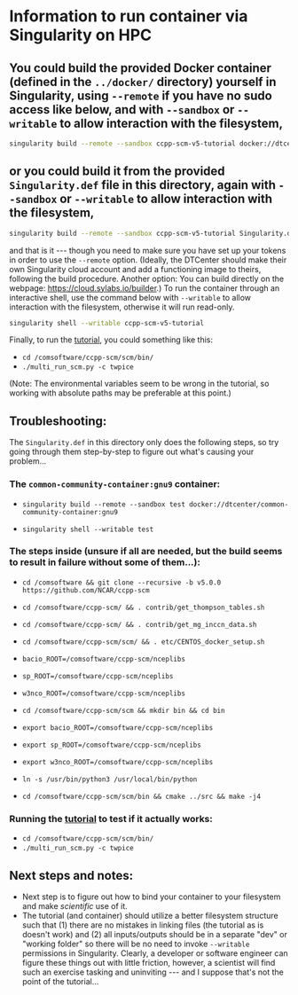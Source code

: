 # Information to run container via Singularity on HPC

## You could build the provided Docker container (defined in the `../docker/` directory) yourself in Singularity, using ``--remote`` if you have no sudo access like below, and with `--sandbox` or `--writable` to allow interaction with the filesystem,
```bash
singularity build --remote --sandbox ccpp-scm-v5-tutorial docker://dtcenter/ccpp-scm:v5.0.0-tutorial
```
## or you could build it from the provided `Singularity.def` file in this directory, again with `--sandbox` or `--writable` to allow interaction with the filesystem,  
```bash
singularity build --remote --sandbox ccpp-scm-v5-tutorial Singularity.def
```
and that is it --- though you need to make sure you have set up your tokens in order to use the ``--remote`` option. (Ideally, the DTCenter should make their own Singularity cloud account and add a functioning image to theirs, following the build procedure. Another option: You can build directly on the webpage: https://cloud.sylabs.io/builder.) To run the container through an interactive shell, use the command below with `--writable` to allow interaction with the filesystem, otherwise it will run read-only.
```bash
singularity shell --writable ccpp-scm-v5-tutorial
```

Finally, to run the [tutorial](https://dtcenter.org/ccpp-scm-online-tutorial), you could something like this:
- `cd /comsoftware/ccpp-scm/scm/bin/`
- `./multi_run_scm.py -c twpice`

(Note: The environmental variables seem to be wrong in the tutorial, so working with absolute paths may be preferable at this point.)

## Troubleshooting:
The `Singularity.def` in this directory only does the following steps, so try going through them step-by-step to figure out what's causing your problem...

### The `common-community-container:gnu9` container: 
- `singularity build --remote --sandbox test docker://dtcenter/common-community-container:gnu9`

- `singularity shell --writable test`

### The steps inside (unsure if all are needed, but the build seems to result in failure without some of them...): 
- `cd /comsoftware && git clone --recursive -b v5.0.0 https://github.com/NCAR/ccpp-scm`

- `cd /comsoftware/ccpp-scm/ && . contrib/get_thompson_tables.sh` 

- `cd /comsoftware/ccpp-scm/ && . contrib/get_mg_inccn_data.sh`

- `cd /comsoftware/ccpp-scm/scm/ && . etc/CENTOS_docker_setup.sh`
- `bacio_ROOT=/comsoftware/ccpp-scm/nceplibs` 
- `sp_ROOT=/comsoftware/ccpp-scm/nceplibs`
- `w3nco_ROOT=/comsoftware/ccpp-scm/nceplibs`

- `cd /comsoftware/ccpp-scm/scm && mkdir bin && cd bin`

- `export bacio_ROOT=/comsoftware/ccpp-scm/nceplibs`
- `export sp_ROOT=/comsoftware/ccpp-scm/nceplibs`
- `export w3nco_ROOT=/comsoftware/ccpp-scm/nceplibs`

- `ln -s /usr/bin/python3 /usr/local/bin/python`

- `cd /comsoftware/ccpp-scm/scm/bin && cmake ../src && make -j4`

### Running the [tutorial](https://dtcenter.org/ccpp-scm-online-tutorial) to test if it actually works:
- `cd /comsoftware/ccpp-scm/scm/bin/`
- `./multi_run_scm.py -c twpice` 

## Next steps and notes:
- Next step is to figure out how to bind your container to your filesystem and make _scientific_ use of it.  
- The tutorial (and container) should utilize a better filesystem structure such that (1) there are no mistakes in linking files (the tutorial as is doesn't work) and (2) all inputs/outputs should be in a separate "dev" or "working folder" so there will be no need to invoke `--writable` permissions in Singularity. Clearly, a developer or software engineer can figure these things out with little friction, however, a scientist will find such an exercise tasking and uninviting --- and I suppose that's not the point of the tutorial... 